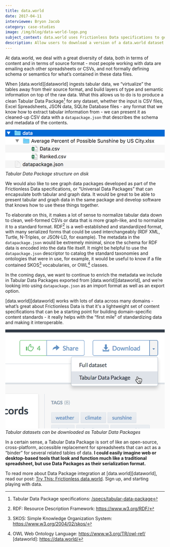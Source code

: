 ```yaml
---
title: data.world
date: 2017-04-11
interviewee: Bryon Jacob
category: case-studies
image: /img/blog/data-world-logo.png
subject_context: data.world uses Frictionless Data specifications to generate schema and metadata related to an uploaded dataset and containerize all three in a Tabular Data Package
description: Allow users to download a version of a data.world dataset that retains the structured metadata and schema for offline analysis
---
```


At data.world, we deal with a great diversity of data, both in terms of content and in terms of source format - most people working with data are emailing each other spreadsheets or CSVs, and not formally defining schema or semantics for what’s contained in these data files.

When [data.world][dataworld] ingests tabular data, we “virtualize” the tables away from their source format, and build layers of type and semantic information on top of the raw data. What this allows us to do is to produce a clean Tabular Data Package[^tdp] for any dataset, whether the input is CSV files, Excel Spreadsheets, JSON data, SQLite Database files - any format that we know how to extract tabular information from - we can present it as cleaned-up CSV data with a `datapackage.json` that describes the schema and metadata of the contents.

![Available Data](./data-world-1.png) <br/> *Tabular Data Package structure on disk*

We would also like to see graph data packages developed as part of the Frictionless Data specifications, or “Universal Data Packages” that can encapsulate both tabular and graph data.  It would be great to be able to present tabular and graph data in the same package and develop software that knows how to use these things together.

To elaborate on this, it makes a lot of sense to normalize tabular data down to clean, well-formed CSVs or data that is more graph-like, and to normalize it to a standard format.  RDF[^rdf] is a well-established and standardized format, with many serialized forms that could be used interchangeably (RDF XML, Turtle, N-Triples, or JSON-LD, for example).  The metadata in the `datapackage.json` would be extremely minimal, since the schema for RDF data is encoded into the data file itself.  It might be helpful to use the `datapackage.json` descriptor to catalog the standard taxonomies and ontologies that were in use, for example, it would be useful to know if a file contained SKOS[^skos] vocabularies, or OWL[^owl] classes.

In the coming days, we want to continue to enrich the metadata we include in Tabular Data Packages exported from [data.world][dataworld], and we’re looking  into using `datapackage.json` as an import format as well as an export option.

[data.world][dataworld] works with lots of data across many domains - what’s great about Frictionless Data is that it's a lightweight set of content specifications that can be a starting point for building domain-specific content standards - it really helps with the “first mile” of standardizing data and making it interoperable.

![Available Data](./data-world-2.png) <br/> *Tabular datasets can be downloaded as Tabular Data Packages*

In a certain sense, a Tabular Data Package is sort of like an open-source, cross-platform, accessible replacement for spreadsheets that can act as a “binder” for several related tables of data.  **I could easily imagine web or desktop-based tools that look and function much like a traditional spreadsheet, but  use Data Packages as their serialization format.**

To read more about Data Package integration at [data.world][dataworld], read our post: [Try This: Frictionless data.world](https://meta.data.world/try-this-frictionless-data-world-ad36b6422ceb#.rbbf8k40t).  Sign up, and starting playing with data.

[^package]: Tabular Data Package: [/docs/tabular-data-package](/docs/tabular-data-package)
[^datapackage]: Data Packages: [/data-packages](/data-packages)
[^rdf]: RDF: Resource Description Framework: <https://www.w3.org/RDF/>
[^tdp]: Tabular Data Package specifications: [/specs/tabular-data-package](/specs/tabular-data-package)
[^skos]: SKOS: Simple Knowledge Organization System: <https://www.w3.org/2004/02/skos/>
[^owl]: OWL Web Ontology Language: <https://www.w3.org/TR/owl-ref/>
[dataworld]: https://data.world/
